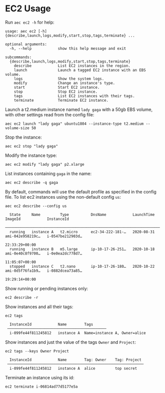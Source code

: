 # EC2 Usage

Run `aec ec2 -h` for help:

```
usage: aec ec2 [-h] {describe,launch,logs,modify,start,stop,tags,terminate} ...

optional arguments:
  -h, --help            show this help message and exit

subcommands:
  {describe,launch,logs,modify,start,stop,tags,terminate}
    describe            List EC2 instances in the region.
    launch              Launch a tagged EC2 instance with an EBS volume.
    logs                Show the system logs.
    modify              Change an instance's type.
    start               Start EC2 instance.
    stop                Stop EC2 instance.
    tags                List EC2 instances with their tags.
    terminate           Terminate EC2 instance.
```

Launch a t2.medium instance named `lady gaga` with a 50gb EBS volume, with other settings read from the config file:

```
aec ec2 launch "lady gaga" ubuntu1804 --instance-type t2.medium --volume-size 50
```

Stop the instance:

```
aec ec2 stop "lady gaga"
```

Modify the instance type:

```
aec ec2 modify "lady gaga" p2.xlarge
```

List instances containing `gaga` in the name:

```
aec ec2 describe -q gaga
```

By default, commands will use the default profile as specified in the config file. To list ec2 instances using the non-default config `us`:

```
aec ec2 describe --config us

  State     Name         Type          DnsName            LaunchTime         ImageId            InstanceId  
 ──────────────────────────────────────────────────────────────────────────────────────────────────────────────────────
  running   instance A   t2.micro      ec2-34-222-181-…   2020-08-31         ami-042e958219c…   i-0547be212903d…  
                                                                22:33:29+00:00  
  running   instance B   m5.large      ip-10-17-26-251…   2020-10-18         ami-0e40c8f9700…   i-0e0ea2dc778d7…  
                                                                11:05:07+00:00  
  stopped   instance C   t2.nano       ip-10-17-26-180…   2020-10-22         ami-0d5f76fa1b9…   i-0882dcea73a85…  
                                                                19:29:14+00:00  
```

Show running or pending instances only:

```
ec2 describe -r
```

Show instances and all their tags:

```
ec2 tags

  InstanceId            Name        Tags  
 ─────────────────────────────────────────────
  i-099fe44f811245812   instance A  Name=instance A, Owner=alice
```

Show instances and just the value of the tags `Owner` and `Project`:

```
ec2 tags --keys Owner Project

  InstanceId            Name        Tag: Owner    Tag: Project  
 ──────────────────────────────────────────────────────────────
  i-099fe44f811245812   instance A  alice         top secret
```

Terminate an instance using its id:

```
ec2 terminate i-06814ad77d5177e5a
```
